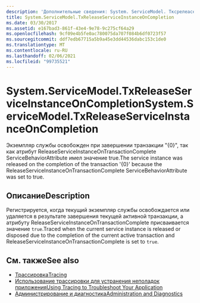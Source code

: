 ```yaml
---
description: 'Дополнительные сведения: System. ServiceModel. Тксрелеасесервицеинстанцеонкомплетион'
title: System.ServiceModel.TxReleaseServiceInstanceOnCompletion
ms.date: 03/30/2017
ms.assetid: e167bad3-861f-43e4-9e78-9c275cf64a29
ms.openlocfilehash: 9cf09e4b5fe0ac780075da707f084b6df0723f57
ms.sourcegitcommit: ddf7edb67715a5b9a45e3dd44536dabc153c1de0
ms.translationtype: MT
ms.contentlocale: ru-RU
ms.lasthandoff: 02/06/2021
ms.locfileid: "99735521"
---
```

# <a name="systemservicemodeltxreleaseserviceinstanceoncompletion"></a><span data-ttu-id="d4eaa-103">System.ServiceModel.TxReleaseServiceInstanceOnCompletion</span><span class="sxs-lookup"><span data-stu-id="d4eaa-103">System.ServiceModel.TxReleaseServiceInstanceOnCompletion</span></span>

<span data-ttu-id="d4eaa-104">Экземпляр службы освобожден при завершении транзакции "{0}", так как атрибут ReleaseServiceInstanceOnTransactionComplete ServiceBehaviorAttribute имел значение true.</span><span class="sxs-lookup"><span data-stu-id="d4eaa-104">The service instance was released on the completion of the transaction '{0}' because the ReleaseServiceInstanceOnTransactionComplete ServiceBehaviorAttribute was set to true.</span></span>  
  
## <a name="description"></a><span data-ttu-id="d4eaa-105">Описание</span><span class="sxs-lookup"><span data-stu-id="d4eaa-105">Description</span></span>  

 <span data-ttu-id="d4eaa-106">Регистрируется, когда текущий экземпляр службы освобождается или удаляется в результате завершения текущей активной транзакции, а атрибуту ReleaseServiceInstanceOnTransactionComplete присваивается значение `true`.</span><span class="sxs-lookup"><span data-stu-id="d4eaa-106">Traced when the current service instance is released or disposed due to the completion of the current active transaction and ReleaseServiceInstanceOnTransactionComplete is set to `true`.</span></span>  
  
## <a name="see-also"></a><span data-ttu-id="d4eaa-107">См. также</span><span class="sxs-lookup"><span data-stu-id="d4eaa-107">See also</span></span>

- [<span data-ttu-id="d4eaa-108">Трассировка</span><span class="sxs-lookup"><span data-stu-id="d4eaa-108">Tracing</span></span>](index.md)
- [<span data-ttu-id="d4eaa-109">Использование трассировки для устранения неполадок приложения</span><span class="sxs-lookup"><span data-stu-id="d4eaa-109">Using Tracing to Troubleshoot Your Application</span></span>](using-tracing-to-troubleshoot-your-application.md)
- [<span data-ttu-id="d4eaa-110">Администрирование и диагностика</span><span class="sxs-lookup"><span data-stu-id="d4eaa-110">Administration and Diagnostics</span></span>](../index.md)
